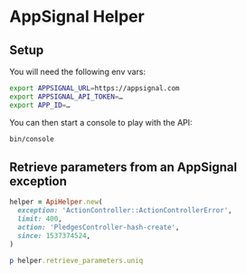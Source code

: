 # AppSignal Helper

## Setup

You will need the following env vars:

```sh
export APPSIGNAL_URL=https://appsignal.com
export APPSIGNAL_API_TOKEN=…
export APP_ID=…
```

You can then start a console to play with the API:

```sh
bin/console
```

## Retrieve parameters from an AppSignal exception

```rb
helper = ApiHelper.new(
  exception: 'ActionController::ActionControllerError',
  limit: 400,
  action: 'PledgesController-hash-create',
  since: 1537374524,
)

p helper.retrieve_parameters.uniq
```
